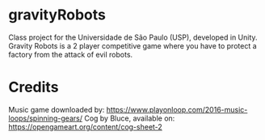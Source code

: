 # gravityRobots
Class project for the Universidade de São Paulo (USP), developed in Unity. Gravity Robots is a 2 player competitive game where you have to protect a factory from the attack of evil robots.

# Credits

Music game downloaded by: https://www.playonloop.com/2016-music-loops/spinning-gears/
Cog by Bluce, available on: https://opengameart.org/content/cog-sheet-2